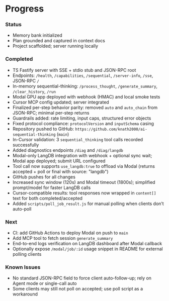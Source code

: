 # Progress

### Status
- Memory bank initialized
- Plan grounded and captured in context docs
- Project scaffolded; server running locally

### Completed
- TS Fastify server with SSE + stdio stub and JSON-RPC root
- Endpoints: `/health`, `/capabilities`, `/sequential`, `/server-info`, `/sse`, JSON-RPC `/`
- In-memory sequential-thinking: `/process_thought`, `/generate_summary`, `/clear_history`, `/run`
- Modal GPU app deployed with webhook (HMAC) and local smoke tests
- Cursor MCP config updated; server integrated
- Finalized per-step behavior parity: removed `auto` and `auto_chain` from JSON-RPC; minimal per-step returns
- Guardrails added: rate limiting, input caps, structured error objects
- Fixed protocol compliance: `protocolVersion` and `inputSchema` casing
- Repository pushed to GitHub: `https://github.com/knath2000/ai-sequential-thinking` (`main`)
- In-Cursor validation: 3 `sequential_thinking` tool calls recorded successfully
- Added diagnostics endpoints `/diag` and `/diag/langdb`
- Modal-only LangDB integration with webhook + optional sync wait; Modal app deployed; submit URL configured
- Tool call now supports `use_langdb:true` to offload via Modal (returns accepted + poll or final with source: "langdb")
- GitHub pushes for all changes
 - Increased sync window (120s) and Modal timeout (1800s); simplified prompt/model for faster LangDB calls
 - Cursor-compatible results: tool responses now wrapped in `content[]` text for both completed/accepted
 - Added `scripts/poll_job_result.js` for manual polling when clients don’t auto-poll

### Next
 - CI: add GitHub Actions to deploy Modal on push to `main`
 - Add MCP tool to fetch session `generate_summary`
 - End-to-end logs verification on LangDB dashboard after Modal callback
  - Optionally expose `/modal/job/:id` usage snippet in README for external polling clients

### Known Issues
- No standard JSON-RPC field to force client auto-follow-up; rely on Agent mode or single-call auto
 - Some clients may still not poll on accepted; use poll script as a workaround
